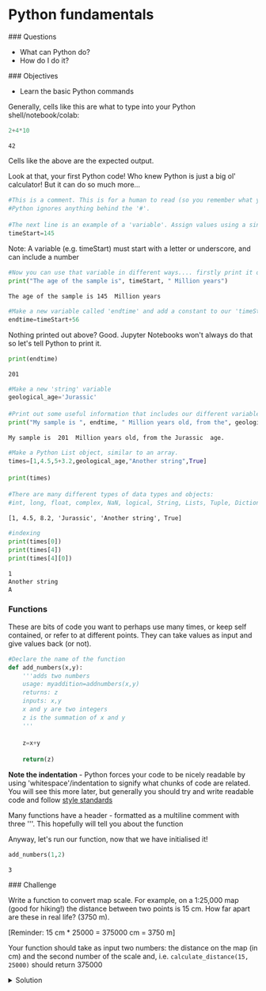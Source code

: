 # Python fundamentals

<div class="questions">  
### Questions

- What can Python do?
- How do I do it?
</div>

<div class="objectives">  
### Objectives

- Learn the basic Python commands

</div>


Generally, cells like this are what to type into your Python shell/notebook/colab:


```python
2+4*10
```




    42



Cells like the above are the expected output.

Look at that, your first Python code! Who knew Python is just a big ol' calculator! But it can do so much more...


```python
#This is a comment. This is for a human to read (so you remember what your code does!)
#Python ignores anything behind the '#'.

#The next line is an example of a 'variable'. Assign values using a single '=' sign.
timeStart=145
```

Note: A variable (e.g. timeStart) must start with a letter or underscore, and can include a number


```python
#Now you can use that variable in different ways.... firstly print it out to the screen
print("The age of the sample is", timeStart, " Million years")
```

    The age of the sample is 145  Million years



```python
#Make a new variable called 'endtime' and add a constant to our 'timeStart' variable
endtime=timeStart+56
```

Nothing printed out above? Good. Jupyter Notebooks won't always do that so let's tell Python to print it.


```python
print(endtime)
```

    201



```python
#Make a new 'string' variable
geological_age='Jurassic'

#Print out some useful information that includes our different variables
print("My sample is ", endtime, " Million years old, from the", geological_age, " age.")
```

    My sample is  201  Million years old, from the Jurassic  age.



```python
#Make a Python List object, similar to an array.
times=[1,4.5,5+3.2,geological_age,"Another string",True]

print(times)

#There are many different types of data types and objects: 
#int, long, float, complex, NaN, logical, String, Lists, Tuple, Dictionary, functions, classes, etc
```

    [1, 4.5, 8.2, 'Jurassic', 'Another string', True]



```python
#indexing
print(times[0])
print(times[4])
print(times[4][0])
```

    1
    Another string
    A


### Functions
These are bits of code you want to perhaps use many times, or keep self contained, or refer to at different points. They can take values as input and give values back (or not). 



```python
#Declare the name of the function
def add_numbers(x,y):
    '''adds two numbers
    usage: myaddition=addnumbers(x,y)
    returns: z
    inputs: x,y
    x and y are two integers
    z is the summation of x and y
    '''
    
    z=x+y
    
    return(z)
```

**Note the indentation** - Python forces your code to be nicely readable by using 'whitespace'/indentation to signify what chunks of code are related. You will see this more later, but generally you should try and write readable code and follow [style standards](https://www.python.org/dev/peps/pep-0008/)
    
Many functions have a header - formatted as a multiline comment with three '''. This hopefully will tell you about the function

Anyway, let's run our function, now that we have initialised it!


```python
add_numbers(1,2)
```




    3



<div class="challenge">
### Challenge 

Write a function to convert map scale. For example, on a 1:25,000 map (good for hiking!) the distance between two points is 15 cm. How far apart are these in real life? (3750 m).

[Reminder: 15 cm * 25000 = 375000 cm = 3750 m]

Your function should take as input two numbers:  the distance on the map (in cm) and the second number of the scale and, i.e. `calculate_distance(15, 25000)` should return 375000

<details>
<summary>Solution</summary>




```python
#Declare the name of the function
def calculate_distance(distance_cm,scale):
    '''calculates distance based on map and scale
    returns: z
    inputs: distance_cm,scale
    distance_cm and scale are two integers
    returns the product of distance_cm and scale
    '''  
    
    return(distance_cm * scale)
```

### Loops, operators, conditions
Python is great for doing something a million times. It can be useful if you have many samples/data points and you want to operate or manipulate those points.



```python
#Loop through our list 'times' that we defined above
for mything in times:
    print(mything)
```

    1
    4.5
    8.2
    Jurassic
    Another string
    True


Sometimes you need to loop through a list, but simultaneously keep track of which index you're up to.



```python
for myindex, mything in enumerate(times):
    print("index:",myindex," The thing in my 'times' list:",mything)
```

    index: 0  The thing in my 'times' list: 1
    index: 1  The thing in my 'times' list: 4.5
    index: 2  The thing in my 'times' list: 8.2
    index: 3  The thing in my 'times' list: Jurassic
    index: 4  The thing in my 'times' list: Another string
    index: 5  The thing in my 'times' list: True


You don't always need a pre-defined list



```python
age=140
# What is the value of "timeStart" ?
# age < timeStart is a "logical" data-type. It's either True or False
while age < timeStart:
    print("time:", timeStart, " age:", age, " difference:",timeStart-age)
    #Increment the age variable
    age=age+1
```

    time: 145  age: 140  difference: 5
    time: 145  age: 141  difference: 4
    time: 145  age: 142  difference: 3
    time: 145  age: 143  difference: 2
    time: 145  age: 144  difference: 1


### Control statements

Control statements include the functions `if`, `for`, `while`, `try`.



```python
#Control statements: if, for, while, try, 
if timeStart < 200:
    print(timeStart)
```

    145



```python
if timeStart <= 200:
    print(geological_age)
elif timeStart > 200:
    print("Triassic age")
else:
    pass #This option is not necessarily needed, but can be useful in some scenarios
```

    Jurassic



```python
#Another function
def timescale(t):
    print(t)
    if (t <= 4500) & (t > 2500):
        return("Archean")

    elif (t <=2500) & (t > 541):
        return("Proterozoic")

    elif (t <= 541) & (t > 252):
        return("Palaeozoic")

    elif (t <=252) & (t > 65):
        return("Palaeozoic")

    elif (t <=65) & (t >= 0):
        return("Cenozoic")

    else:
        print ("Expect number between 0 and 4500, got:",t)
        return(float('nan'))
    
timescale(1)
```

    1





    'Cenozoic'



That is the basics. Now we are going to load in some data and manipulate it.

# Dealing with data


```python
#First we have to load some modules to do the work for us.
#Modules are packages people have written so we do not have to re-invent everything!

#The first is NUMerical PYthon. A very popular matrix, math, array and data manipulation library.
import numpy

#This is a library for making figures (originally based off Matlab plotting routines)
#We use the alias 'plt' because we don't want to type out the whole name every time we reference it!
import matplotlib.pyplot as plt 
```


```python
#Set the variable name for the file we are loading in. 
#It is in the 'data' directory, and the file is called EarthChemCU.txt. 
#We are currently working in /notebooks.
filename = '../data/EarthChemCU.txt'

#Now read in the data
# loadtxt() is a function that we can now use because we loaded the library called numpy
chemdata=numpy.loadtxt(filename, delimiter=',')
#chemdata <- the name of a variable we are making that will hold the table of data
#filename <- this is the name of the variable we declared above
#delimiter <- this is a csv file
```

#### Alternative instructions if you are using Google Colab
If you are using Google Colab, the data will not be stored on your system - but you can load it in from a url. Replace the above cell with the following commands:
```python
import urllib.request
chemdata=numpy.loadtxt(urllib.request.urlopen("https://cloudstor.aarnet.edu.au/plus/s/EaZN6DNLvpXfV1o/download"), delimiter=',')
```

### Want more details about a command/function we use?


```python
#Try this help command
help(numpy.loadtxt)
```

    Help on function loadtxt in module numpy:
    
    loadtxt(fname, dtype=<class 'float'>, comments='#', delimiter=None, converters=None, skiprows=0, usecols=None, unpack=False, ndmin=0, encoding='bytes', max_rows=None)
        Load data from a text file.
        
        Each row in the text file must have the same number of values.
        
        Parameters
        ----------
        fname : file, str, or pathlib.Path
            File, filename, or generator to read.  If the filename extension is
            ``.gz`` or ``.bz2``, the file is first decompressed. Note that
            generators should return byte strings.
        dtype : data-type, optional
            Data-type of the resulting array; default: float.  If this is a
            structured data-type, the resulting array will be 1-dimensional, and
            each row will be interpreted as an element of the array.  In this
            case, the number of columns used must match the number of fields in
            the data-type.
        comments : str or sequence of str, optional
            The characters or list of characters used to indicate the start of a
            comment. None implies no comments. For backwards compatibility, byte
            strings will be decoded as 'latin1'. The default is '#'.
        delimiter : str, optional
            The string used to separate values. For backwards compatibility, byte
            strings will be decoded as 'latin1'. The default is whitespace.
        converters : dict, optional
            A dictionary mapping column number to a function that will parse the
            column string into the desired value.  E.g., if column 0 is a date
            string: ``converters = {0: datestr2num}``.  Converters can also be
            used to provide a default value for missing data (but see also
            `genfromtxt`): ``converters = {3: lambda s: float(s.strip() or 0)}``.
            Default: None.
        skiprows : int, optional
            Skip the first `skiprows` lines, including comments; default: 0.
        usecols : int or sequence, optional
            Which columns to read, with 0 being the first. For example,
            ``usecols = (1,4,5)`` will extract the 2nd, 5th and 6th columns.
            The default, None, results in all columns being read.
        
            .. versionchanged:: 1.11.0
                When a single column has to be read it is possible to use
                an integer instead of a tuple. E.g ``usecols = 3`` reads the
                fourth column the same way as ``usecols = (3,)`` would.
        unpack : bool, optional
            If True, the returned array is transposed, so that arguments may be
            unpacked using ``x, y, z = loadtxt(...)``.  When used with a structured
            data-type, arrays are returned for each field.  Default is False.
        ndmin : int, optional
            The returned array will have at least `ndmin` dimensions.
            Otherwise mono-dimensional axes will be squeezed.
            Legal values: 0 (default), 1 or 2.
        
            .. versionadded:: 1.6.0
        encoding : str, optional
            Encoding used to decode the inputfile. Does not apply to input streams.
            The special value 'bytes' enables backward compatibility workarounds
            that ensures you receive byte arrays as results if possible and passes
            'latin1' encoded strings to converters. Override this value to receive
            unicode arrays and pass strings as input to converters.  If set to None
            the system default is used. The default value is 'bytes'.
        
            .. versionadded:: 1.14.0
        max_rows : int, optional
            Read `max_rows` lines of content after `skiprows` lines. The default
            is to read all the lines.
        
            .. versionadded:: 1.16.0
        
        Returns
        -------
        out : ndarray
            Data read from the text file.
        
        See Also
        --------
        load, fromstring, fromregex
        genfromtxt : Load data with missing values handled as specified.
        scipy.io.loadmat : reads MATLAB data files
        
        Notes
        -----
        This function aims to be a fast reader for simply formatted files.  The
        `genfromtxt` function provides more sophisticated handling of, e.g.,
        lines with missing values.
        
        .. versionadded:: 1.10.0
        
        The strings produced by the Python float.hex method can be used as
        input for floats.
        
        Examples
        --------
        >>> from io import StringIO   # StringIO behaves like a file object
        >>> c = StringIO(u"0 1\n2 3")
        >>> np.loadtxt(c)
        array([[0., 1.],
               [2., 3.]])
        
        >>> d = StringIO(u"M 21 72\nF 35 58")
        >>> np.loadtxt(d, dtype={'names': ('gender', 'age', 'weight'),
        ...                      'formats': ('S1', 'i4', 'f4')})
        array([(b'M', 21, 72.), (b'F', 35, 58.)],
              dtype=[('gender', 'S1'), ('age', '<i4'), ('weight', '<f4')])
        
        >>> c = StringIO(u"1,0,2\n3,0,4")
        >>> x, y = np.loadtxt(c, delimiter=',', usecols=(0, 2), unpack=True)
        >>> x
        array([1., 3.])
        >>> y
        array([2., 4.])
    


Or really, [search](http://letmegooglethat.com/?q=numpy+loadtxt) the function! Online documentation and discussion boards are filled with great content.

### Exploring your data

It is often a good idea to look at the data to have some idea of what you are working with



```python
#What does the data look like. Print it out
print(chemdata)
```

    [[ 3.92583e+01 -1.14992e+02  1.11000e+02  1.96000e+04]
     [ 3.92583e+01 -1.14992e+02  1.11000e+02  1.57000e+04]
     [ 4.12060e+01 -1.17272e+02  1.05000e+02  3.00000e+00]
     ...
     [ 2.00530e+01  1.17419e+02  0.00000e+00  3.00000e+01]
     [ 2.00530e+01  1.17419e+02  0.00000e+00  3.30000e+01]
     [ 2.00530e+01  1.17419e+02  0.00000e+00  3.50000e+01]]


This data is in the style: **Latitude (degrees), Longitude (degrees -180:180), Age (Ma), Copper abundance (ppm)**



```python
#Print the dimensions of the data
print(chemdata.shape)
```

    (207431, 4)


207431 rows! 

### Accessing data from an array
chemdata is a table of data: an array with two dimensions. So to access/look at/change parts of it, we need to specify both row and column



```python
#Print the number in the first row and third column 
#(note indexing is different in "numpy arrays" compared "python lists". 
#IMPORTANT: Python counts from 0
print(chemdata[0,2])
```

    111.0



```python
#Print the first row
print(chemdata[0,:])
```

    [   39.2583  -114.992    111.     19600.    ]



```python
#Print the third column
print(chemdata[:,2])
```

    [111. 111. 105. ...   0.   0.   0.]



```python
#Print the first two columns for row id 2, 5 and 6. 
print(chemdata[[2,5,6],0:2])
```

    [[  41.206 -117.272]
     [  41.186 -117.417]
     [  41.177 -117.485]]


<div class="challenge">

### Challenge

Print the second and third columns for row 20-30. 

<details>
<summary>Solution</summary>
```python
#The indexing counts from [start:end]
#where "start" is included and "end" is excluded!
#Assuming we want row 30, then you need to
#include index 29 (i.e. set the end index to 30!)
#Same with columns, we want column 2 (index 1) and
#column 3 (index 2) so make our slice 1:3

print(chemdata[19:30,1:3])
```

</details>
</div>

### Plotting data
Now to make our first plot!


```python
#Plot the lats and lons, i.e. the first column vs the second column
plt.plot(chemdata[:,1],chemdata[:,0],'k.')
plt.title('Copper Deposit Data')
plt.ylabel('Latitude')
plt.xlabel('Longitude')
plt.show()
```


    
![png](01a-fundamentals_files/01a-fundamentals_45_0.png)
    


This does not look right... It is a messy dataset! This is not uncommon. 
Maybe the Lats/Lons are stored as Norhtings/Eastings for some samples?
Maybe they are missing a decimal place?

Anyway, Python is a great tool to clean things up! Let's investigate further.



```python
#Plot the Latitudes
plt.plot(chemdata[:,0])
plt.ylabel('Latitude')
plt.xlabel('Number')
plt.show()

#Plot the Longitudes
plt.plot(chemdata[:,1],'r')
plt.ylabel('Longitude')
plt.xlabel('Number')
plt.show()
```


    
![png](01a-fundamentals_files/01a-fundamentals_47_0.png)
    



    
![png](01a-fundamentals_files/01a-fundamentals_47_1.png)
    


This kind of casual data interrogation is a really handy way to exploring your data.
There are definitely some outliers with latitudes and longitudes. There are quite a few ways clean the data, but let's simply restrict our data range to -180:180 and -90:90.


```python
#Clean up the data, remove anything outside lat lon extent

#Find all the "chemdata" column 1 (i.e. longitude) data points that are greater than -180, save it in a new variable
where_longitude_above_min = chemdata[:,1]>-180
cudata=chemdata[where_longitude_above_min]

#Repeat for less than 180
where_longitude_below_max = cudata[:,1]<180
cudata2=cudata[where_longitude_below_max]
```



We can make that a little clearer now for the latitude values to see what is actually going on, by stepping through each part of the variable assignment...


```python
goodlat=cudata2[:,0]<90
print(goodlat)
```

    [ True  True  True ...  True  True  True]



```python
goodlat.shape
```




    (207422,)




```python
cudata2
```




    array([[ 3.92583e+01, -1.14992e+02,  1.11000e+02,  1.96000e+04],
           [ 3.92583e+01, -1.14992e+02,  1.11000e+02,  1.57000e+04],
           [ 4.12060e+01, -1.17272e+02,  1.05000e+02,  3.00000e+00],
           ...,
           [ 2.00530e+01,  1.17419e+02,  0.00000e+00,  3.00000e+01],
           [ 2.00530e+01,  1.17419e+02,  0.00000e+00,  3.30000e+01],
           [ 2.00530e+01,  1.17419e+02,  0.00000e+00,  3.50000e+01]])




```python
#Repeat for latitudes less than 90
cudata3=cudata2[cudata2[:,0]<90]
#Repeat for greater than -90
cudata4=cudata3[cudata3[:,0]>-90]

print("We have removed", chemdata.shape[0]-cudata4.shape[0], "samples")
```

    We have removed 47 samples



```python
plt.plot(cudata4[:,1],cudata4[:,0],'k.')
plt.title('Copper Deposits from EarthChem.org')
plt.ylabel('Latitude')
plt.xlabel('Longitude')
plt.show()
```


    
![png](01a-fundamentals_files/01a-fundamentals_55_0.png)
    


Now make a more informative plot:



```python
#Set reasonable variable names
lats=cudata4[:,0]
longs=cudata4[:,1]
age=cudata4[:,3]
copper=cudata4[:,2]

#lats_rich=lats[copper>2]

fig = plt.figure(figsize=(6,4),dpi=150)

#Restrict the colour range between 0 and 1000
plt.scatter(longs,lats,s=age/1000,c=copper,vmin=0, vmax=1000,cmap=plt.cm.copper)
plt.title('Copper Deposits from EarthChem.org')
plt.ylabel('Latitude')
plt.xlabel('Longitude')
plt.show()
```


    
![png](01a-fundamentals_files/01a-fundamentals_57_0.png)
    



```python
#You could come up with a more intelligent way to reject your outliers, e.g.
import numpy as np
def reject_outliers(data):
    m = 2
    u = np.mean(data)
    print("mean is:", u)
    s = np.std(data)
    print("std is:", s)
    filtered = [e for e in data if (u - 2 * s < e < u + 2 * s)]
    print("removed:",np.shape(data)[0] - np.shape(filtered)[0])
    return(filtered)

filtered_age=reject_outliers(copper)

```

    mean is: 557.0799352891255
    std is: 961.7746954437551
    removed: 20407


Just plotting the Cu content implies that better filtering could be applied (a homework exercise perhaps). Remember this is a pretty messy dataset, some Cu is reported as ppm, ppb, or %! 


```python
plt.plot(copper[copper>1],'k.')
plt.show()
```


    
![png](01a-fundamentals_files/01a-fundamentals_60_0.png)
    


### Let's make an even nicer map


```python
#Import another module called Cartopy - great for plotting things on globes
import cartopy.crs as ccrs

#Make new variables from our array (so it is easier to see what we are doing)
lats=cudata4[:,0]
longs=cudata4[:,1]
age=cudata4[:,3]

#######
## Make the figure
#######

#Create a figure object
fig = plt.figure(figsize=(12,8),dpi=150)

#Make a map projection to plot on.
ax = plt.axes(projection=ccrs.Robinson())

#Add some Earth-specific details (from the cartopy package)
ax.set_global()
ax.coastlines('50m', linewidth=0.8)
ax.stock_img()
ax.gridlines()

#Make a scatter plot of the data coloured by age. 
#Restrict the colour range between 0 and 100
#And also set the scatter plot as a variable 'mapscat' so we can reference it later
mapscat=ax.scatter(longs,lats,marker=".",s=0.5,c=age,vmin=0,vmax=100,transform=ccrs.PlateCarree(),zorder=4,cmap=plt.cm.hsv)

#Make a Colorbar
cbar=plt.colorbar(mapscat, ax=ax, orientation="horizontal", pad=0.05, fraction=0.15, shrink=0.5,extend='max')
cbar.set_label('Age (Ma)')

# Add a map title, and tell the figure to appear on screen
plt.title('Age of Copper Deposits in the EarthChem.org database')
plt.show()
```


    
![png](01a-fundamentals_files/01a-fundamentals_62_0.png)
    


You can explore the different color maps at [https://matplotlib.org/3.1.0/tutorials/colors/colormaps.html](https://matplotlib.org/3.1.0/tutorials/colors/colormaps.html).




<div class="challenge">

### Challenge

- Pick a new element from the EarthChem data and make a similar map. 
- [Here is a link](https://www.dropbox.com/sh/b1tkoi6k1xmmcka/AADmxEMNwTbv1DZHifMOWzzPa?dl=0) to download the data for indiviual elements
- Create a new notebook and display the diagnostic steps leading up to your final map.

<details>
<summary>Solution</summary>

    
```python
#We only need numpy and plotting libraries
import numpy
import matplotlib.pyplot as plt 
import cartopy.crs as ccrs

#Set the correct filename/filepath to where you have downloaded the data
filename = '../data/EarthChemAG.txt'

#Add the "skiprows" flag, because this data has a header row
chemdata=numpy.loadtxt(filename, delimiter=',',skiprows=1)
    
#Set some variable names
lats=chemdata[:,0]
longs=chemdata[:,1]
age=chemdata[:,3]
silver=chemdata[:,2]
    
#Do a quick plot
plt.plot(longs,lats,'b.')

#This set actually looks fine, no filtering necessary!
#Just make the final plot again, with a new color bar
plt.scatter(longs,lats,s=age/10,c=silver,vmin=0, vmax=1000,cmap=plt.cm.twilight)
plt.title('Silver Deposits from EarthChem.org')
plt.ylabel('Latitude')
plt.xlabel('Longitude')
plt.show()
```
    
</details>
</div>

<div class="keypoints">  
### Key points

- You can store things in python in variables
- Lists can be used to store objects of different types
- Loops with for can be used to iterate over each object in a list
- Functions are used to write (and debug) repetitive code once
- Indexing

</div>

